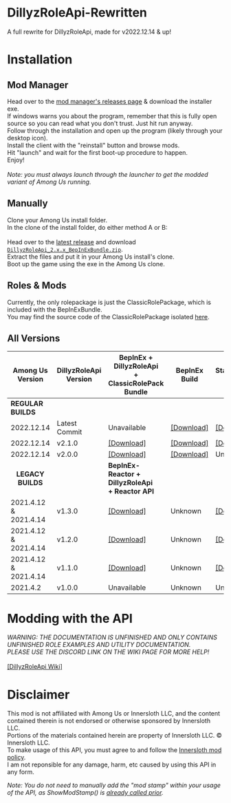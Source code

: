 # DillyzRoleApi-Rewritten
 A full rewrite for DillyzRoleApi, made for v2022.12.14 & up!
 
# Installation
## Mod Manager
Head over to the [mod manager's releases page](https://github.com/DillyzThe1/DRAPI-Mod-Manager/releases) & download the installer exe.<br>
If windows warns you about the program, remember that this is fully open source so you can read what you don't trust. Just hit run anyway.<br>
Follow through the installation and open up the program (likely through your desktop icon).<br>
Install the client with the "reinstall" button and browse mods.<br>
Hit "launch" and wait for the first boot-up procedure to happen.<br>
Enjoy!<br>
<br>
*Note: you must always launch through the launcher to get the modded variant of Among Us running.*
## Manually
Clone your Among Us install folder.<br>
In the clone of the install folder, do either method A or B:<br>
<br>
Head over to the <a href="https://github.com/DillyzThe1/DillyzRoleApi-Rewritten/releases/latest/">latest release</a> and download [`DillyzRoleApi_2.x.x_BepInExBundle.zip`](../../releases/download/2.0.0/DillyzRoleApi_2.0.0_BepInExBundle.zip).<br>
Extract the files and put it in your Among Us install's clone.<br>
Boot up the game using the exe in the Among Us clone.

## Roles & Mods
Currently, the only rolepackage is just the ClassicRolePackage, which is included with the BepInExBundle.<br>
You may find the source code of the ClassicRolePackage isolated <a href="https://github.com/DillyzThe1/ClassicRolePackage">here</a>.

## All Versions
| Among Us<br>Version | DillyzRoleApi<br>Version | BepInEx + DillyzRoleApi<br>+ ClassicRolePack<br>Bundle |  BepInEx<br>Build  | Standalone DLL |
|------------------|-----------------------|--------------------------------------------------|-----------------|----------------|
|**REGULAR BUILDS**| | | | |
| 2022.12.14 | Latest Commit | Unavailable | [[Download]](https://builds.bepinex.dev/projects/bepinex_be/577/BepInEx_UnityIL2CPP_x86_ec79ad0_6.0.0-be.577.zip) | [[Download]](../../raw/main/notes%20n%20stuff/DillyzRoleApi-Rewritten-Latest-Commit.dll) |
| 2022.12.14 | v2.1.0 | [[Download]](../../releases/download/2.1.0/DillyzRoleApi_2.1.0_BepInExBundle.zip) | [[Download]](https://builds.bepinex.dev/projects/bepinex_be/577/BepInEx_UnityIL2CPP_x86_ec79ad0_6.0.0-be.577.zip) | [[Download]](../../releases/download/2.1.0/DillyzRoleApi-Rewritten.dll) |
| 2022.12.14 | v2.0.0 | [[Download]](../../releases/download/2.0.0/DillyzRoleApi_2.0.0_BepInExBundle.zip) | [[Download]](https://builds.bepinex.dev/projects/bepinex_be/577/BepInEx_UnityIL2CPP_x86_ec79ad0_6.0.0-be.577.zip) | Unavailable |
| <center>**LEGACY BUILDS**</center>    |  | <b>BepInEx-Reactor + DillyzRoleApi<br>+ Reactor API</b> |   |         |
| 2021.4.12 & 2021.4.14 | v1.3.0 | [[Download]](https://github.com/DillyzThe1/DillyzRoleApi/releases/download/1.3.0/DillyzRoleAPI+BepInEx+Reactor.1.3.0.zip) | Unknown | [[Download]](https://github.com/DillyzThe1/DillyzRoleApi/releases/download/1.3.0/DillyzRolesAPI-2021.4.12s.dll) |
| 2021.4.12 & 2021.4.14 | v1.2.0 | [[Download]](https://github.com/DillyzThe1/DillyzRoleApi/releases/download/1.2.0/DillyzRoleAPI+BepInEx+Reactor.1.2.0.zip) | Unknown | [[Download]](https://github.com/DillyzThe1/DillyzRoleApi/releases/download/1.2.0/DillyzRolesAPI-2021.4.12s.dll) |
| 2021.4.12 & 2021.4.14 | v1.1.0 | [[Download]](https://github.com/DillyzThe1/DillyzRoleApi/releases/download/1.1.0/DillyzRoleAPI+BepInEx+Reactor.zip) | Unknown | [[Download]](https://github.com/DillyzThe1/DillyzRoleApi/releases/download/1.1.0/DillyzRolesAPI-2021.4.12s.dll) |
| 2021.4.2 | v1.0.0 | Unavailable | Unknown | Unavailable |

# Modding with the API
*WARNING: THE DOCUMENTATION IS UNFINISHED AND ONLY CONTAINS UNFINISHED ROLE EXAMPLES AND UTILITY DOCUMENTATION.*<br>
*PLEASE USE THE DISCORD LINK ON THE WIKI PAGE FOR MORE HELP!*<br>
<br>
[[DillyzRoleApi Wiki]](https://github.com/DillyzThe1/DillyzRoleApi-Rewritten/wiki)

# Disclaimer
This mod is not affiliated with Among Us or Innersloth LLC, and the content contained therein is not endorsed or otherwise sponsored by Innersloth LLC.<br>
Portions of the materials contained herein are property of Innersloth LLC. © Innersloth LLC.<br>
To make usage of this API, you must agree to and follow the <a href="https://www.innersloth.com/among-us-mod-policy/">Innersloth mod policy</a>.<br>
I am not reponsible for any damage, harm, etc caused by using this API in any form.

*Note: You do not need to manually add the "mod stamp" within your usage of the API, as ShowModStamp() is <a href="https://github.com/DillyzThe1/DillyzRoleApi-Rewritten/blob/main/DillyzRoleApiMain.cs#L60">already called prior</a>.*
